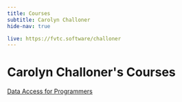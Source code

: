 ```yaml
---
title: Courses
subtitle: Carolyn Challoner
hide-nav: true

live: https://fvtc.software/challoner
---
```


# Carolyn Challoner's Courses

[Data Access for Programmers](/challoner/data-access-for-programmers)

